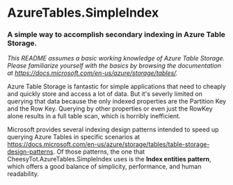 # AzureTables.SimpleIndex
### A simple way to accomplish secondary indexing in Azure Table Storage.
*This README assumes a basic working knowledge of Azure Table Storage. Please familiarize yourself with the basics by browsing the documentation at https://docs.microsoft.com/en-us/azure/storage/tables/.*

Azure Table Storage is fantastic for simple applications that need to cheaply and quickly store and access a lot of data. But it's severly limited on querying that data because the only indexed properties are the Partition Key and the Row Key. Querying by other properties or even just the RowKey alone results in a full table scan, which is horribly inefficient.

Microsoft provides several indexing design patterns intended to speed up querying Azure Tables in specific scenarios at https://docs.microsoft.com/en-us/azure/storage/tables/table-storage-design-patterns. Of those patterns, the one that CheesyTot.AzureTables.SimpleIndex uses is the **Index entities pattern**, which offers a good balance of simplicity, performance, and human readability.
